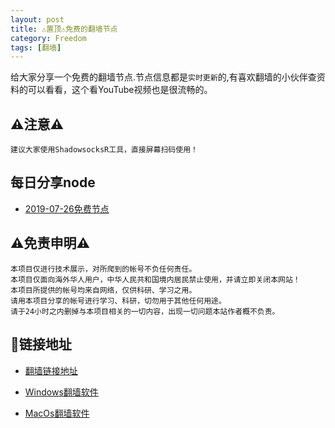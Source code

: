```yaml
---
layout: post
title: ⚠️置顶⚠️免费的翻墙节点
category: Freedom
tags: [翻墙]
---
```


给大家分享一个免费的翻墙节点.节点信息都是`实时更新`的,有喜欢翻墙的小伙伴查资料的可以看看，这个看YouTube视频也是很流畅的。

## ⚠️注意⚠️

	建议大家使用ShadowsocksR工具，直接屏幕扫码使用！

## 每日分享node

  * [2019-07-26免费节点](https://www.goroutine.me/ssrnode/ssrnode-2019-07-26.txt)

## ⚠️免责申明⚠️
	
	本项目仅进行技术展示，对所爬到的帐号不负任何责任。 
	本项目仅面向海外华人用户，中华人民共和国境内居民禁止使用，并请立即关闭本网站！ 
	本项目所提供的帐号均来自网络，仅供科研、学习之用。 
	请用本项目分享的帐号进行学习、科研，切勿用于其他任何用途。 
	请于24小时之内删掉与本项目相关的一切内容，出现一切问题本站作者概不负责。
	

## 🔗链接地址

* [翻墙链接地址](https://www.goroutine.me/ssr/index.html)

* [Windows翻墙软件](https://www.goroutine.me/ssr/software/ShadowsocksR-4.4.5-win.7z)

* [MacOs翻墙软件](https://www.goroutine.me/ssr/software/ShadowsocksX-NG-R8.dmg)